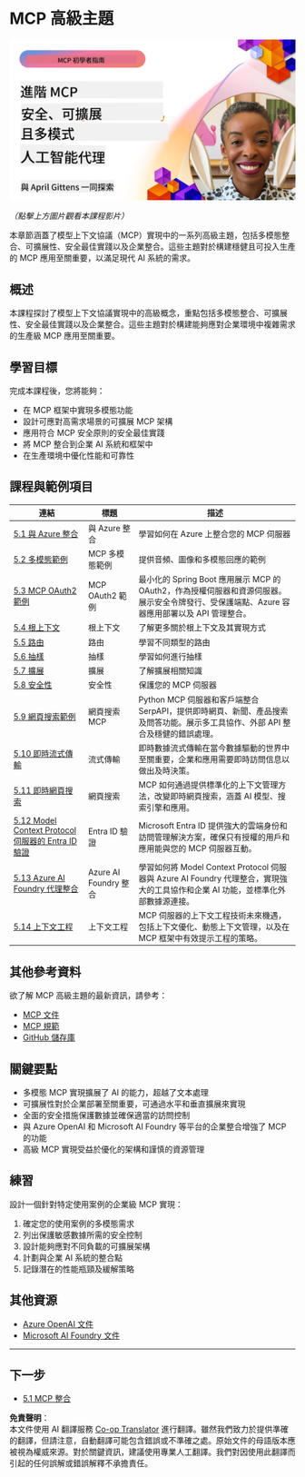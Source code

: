 <!--
CO_OP_TRANSLATOR_METADATA:
{
  "original_hash": "d204bc94ea6027d06a703b21b711ca57",
  "translation_date": "2025-07-28T23:31:19+00:00",
  "source_file": "05-AdvancedTopics/README.md",
  "language_code": "tw"
}
-->
# MCP 高級主題

[![高級 MCP：安全、可擴展、多模態 AI 代理](../../../translated_images/06.42259eaf91fccfc6d06ef1c126c9db04bbff9e5f60a87b782a2ec2616163142f.tw.png)](https://youtu.be/4yjmGvJzYdY)

_（點擊上方圖片觀看本課程影片）_

本章節涵蓋了模型上下文協議（MCP）實現中的一系列高級主題，包括多模態整合、可擴展性、安全最佳實踐以及企業整合。這些主題對於構建穩健且可投入生產的 MCP 應用至關重要，以滿足現代 AI 系統的需求。

## 概述

本課程探討了模型上下文協議實現中的高級概念，重點包括多模態整合、可擴展性、安全最佳實踐以及企業整合。這些主題對於構建能夠應對企業環境中複雜需求的生產級 MCP 應用至關重要。

## 學習目標

完成本課程後，您將能夠：

- 在 MCP 框架中實現多模態功能
- 設計可應對高需求場景的可擴展 MCP 架構
- 應用符合 MCP 安全原則的安全最佳實踐
- 將 MCP 整合到企業 AI 系統和框架中
- 在生產環境中優化性能和可靠性

## 課程與範例項目

| 連結 | 標題 | 描述 |
|------|-------|-------------|
| [5.1 與 Azure 整合](./mcp-integration/README.md) | 與 Azure 整合 | 學習如何在 Azure 上整合您的 MCP 伺服器 |
| [5.2 多模態範例](./mcp-multi-modality/README.md) | MCP 多模態範例 | 提供音頻、圖像和多模態回應的範例 |
| [5.3 MCP OAuth2 範例](../../../05-AdvancedTopics/mcp-oauth2-demo) | MCP OAuth2 範例 | 最小化的 Spring Boot 應用展示 MCP 的 OAuth2，作為授權伺服器和資源伺服器。展示安全令牌發行、受保護端點、Azure 容器應用部署以及 API 管理整合。 |
| [5.4 根上下文](./mcp-root-contexts/README.md) | 根上下文 | 了解更多關於根上下文及其實現方式 |
| [5.5 路由](./mcp-routing/README.md) | 路由 | 學習不同類型的路由 |
| [5.6 抽樣](./mcp-sampling/README.md) | 抽樣 | 學習如何進行抽樣 |
| [5.7 擴展](./mcp-scaling/README.md) | 擴展 | 了解擴展相關知識 |
| [5.8 安全性](./mcp-security/README.md) | 安全性 | 保護您的 MCP 伺服器 |
| [5.9 網頁搜索範例](./web-search-mcp/README.md) | 網頁搜索 MCP | Python MCP 伺服器和客戶端整合 SerpAPI，提供即時網頁、新聞、產品搜索及問答功能。展示多工具協作、外部 API 整合及穩健的錯誤處理。 |
| [5.10 即時流式傳輸](./mcp-realtimestreaming/README.md) | 流式傳輸 | 即時數據流式傳輸在當今數據驅動的世界中至關重要，企業和應用需要即時訪問信息以做出及時決策。 |
| [5.11 即時網頁搜索](./mcp-realtimesearch/README.md) | 網頁搜索 | MCP 如何通過提供標準化的上下文管理方法，改變即時網頁搜索，涵蓋 AI 模型、搜索引擎和應用。 |
| [5.12 Model Context Protocol 伺服器的 Entra ID 驗證](./mcp-security-entra/README.md) | Entra ID 驗證 | Microsoft Entra ID 提供強大的雲端身份和訪問管理解決方案，確保只有授權的用戶和應用能與您的 MCP 伺服器互動。 |
| [5.13 Azure AI Foundry 代理整合](./mcp-foundry-agent-integration/README.md) | Azure AI Foundry 整合 | 學習如何將 Model Context Protocol 伺服器與 Azure AI Foundry 代理整合，實現強大的工具協作和企業 AI 功能，並標準化外部數據源連接。 |
| [5.14 上下文工程](./mcp-contextengineering/README.md) | 上下文工程 | MCP 伺服器的上下文工程技術未來機遇，包括上下文優化、動態上下文管理，以及在 MCP 框架中有效提示工程的策略。 |

## 其他參考資料

欲了解 MCP 高級主題的最新資訊，請參考：
- [MCP 文件](https://modelcontextprotocol.io/)
- [MCP 規範](https://spec.modelcontextprotocol.io/)
- [GitHub 儲存庫](https://github.com/modelcontextprotocol)

## 關鍵要點

- 多模態 MCP 實現擴展了 AI 的能力，超越了文本處理
- 可擴展性對於企業部署至關重要，可通過水平和垂直擴展來實現
- 全面的安全措施保護數據並確保適當的訪問控制
- 與 Azure OpenAI 和 Microsoft AI Foundry 等平台的企業整合增強了 MCP 的功能
- 高級 MCP 實現受益於優化的架構和謹慎的資源管理

## 練習

設計一個針對特定使用案例的企業級 MCP 實現：

1. 確定您的使用案例的多模態需求
2. 列出保護敏感數據所需的安全控制
3. 設計能夠應對不同負載的可擴展架構
4. 計劃與企業 AI 系統的整合點
5. 記錄潛在的性能瓶頸及緩解策略

## 其他資源

- [Azure OpenAI 文件](https://learn.microsoft.com/en-us/azure/ai-services/openai/)
- [Microsoft AI Foundry 文件](https://learn.microsoft.com/en-us/ai-services/)

---

## 下一步

- [5.1 MCP 整合](./mcp-integration/README.md)

**免責聲明**：  
本文件使用 AI 翻譯服務 [Co-op Translator](https://github.com/Azure/co-op-translator) 進行翻譯。雖然我們致力於提供準確的翻譯，但請注意，自動翻譯可能包含錯誤或不準確之處。原始文件的母語版本應被視為權威來源。對於關鍵資訊，建議使用專業人工翻譯。我們對因使用此翻譯而引起的任何誤解或錯誤解釋不承擔責任。